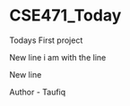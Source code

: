 # CSE471_Today
Todays First project
<br>

New line i am with the line

New line 

<be>
Author - Taufiq